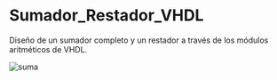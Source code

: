 # Sumador_Restador_VHDL
Diseño de un sumador completo y un restador a través de los módulos aritméticos de VHDL.


 ![suma](https://github.com/16030463/Sumador_Restador_VHDL/master/suma.png)
